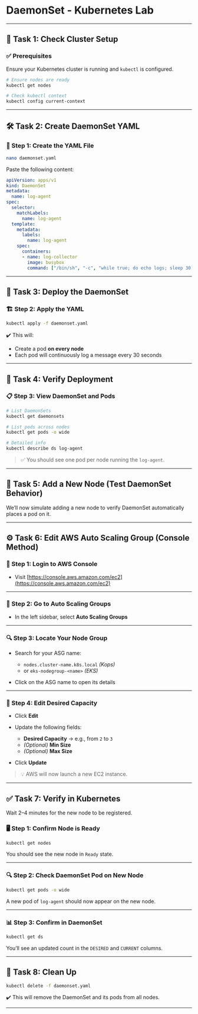 
# DaemonSet - Kubernetes Lab

---

## 🧰 Task 1: Check Cluster Setup

### ✅ Prerequisites

Ensure your Kubernetes cluster is running and `kubectl` is configured.

```bash
# Ensure nodes are ready
kubectl get nodes

# Check kubectl context
kubectl config current-context
```

---

## 🛠️ Task 2: Create DaemonSet YAML

### 📝 Step 1: Create the YAML File

```bash
nano daemonset.yaml
```

Paste the following content:

```yaml
apiVersion: apps/v1
kind: DaemonSet
metadata:
  name: log-agent
spec:
  selector:
    matchLabels:
      name: log-agent
  template:
    metadata:
      labels:
        name: log-agent
    spec:
      containers:
      - name: log-collector
        image: busybox
        command: ["/bin/sh", "-c", "while true; do echo logs; sleep 30; done"]
```

---

## 🚀 Task 3: Deploy the DaemonSet

### 🏗️ Step 2: Apply the YAML

```bash
kubectl apply -f daemonset.yaml
```

✔️ This will:
- Create a pod **on every node**
- Each pod will continuously log a message every 30 seconds

---

## 🔎 Task 4: Verify Deployment

### 📋 Step 3: View DaemonSet and Pods

```bash
# List DaemonSets
kubectl get daemonsets

# List pods across nodes
kubectl get pods -o wide

# Detailed info
kubectl describe ds log-agent
```

> ✅ You should see one pod per node running the `log-agent`.

---

## 🔄 Task 5: Add a New Node (Test DaemonSet Behavior)

We’ll now simulate adding a new node to verify DaemonSet automatically places a pod on it.

---

## ⚙️ Task 6: Edit AWS Auto Scaling Group (Console Method)

### 🔐 Step 1: Login to AWS Console

- Visit [https://console.aws.amazon.com/ec2](https://console.aws.amazon.com/ec2)

---

### 📁 Step 2: Go to Auto Scaling Groups

- In the left sidebar, select **Auto Scaling Groups**

---

### 🔍 Step 3: Locate Your Node Group

- Search for your ASG name:
  - `nodes.cluster-name.k8s.local` *(Kops)*
  - or `eks-nodegroup-<name>` *(EKS)*

- Click on the ASG name to open its details

---

### 🧾 Step 4: Edit Desired Capacity

- Click **Edit**
- Update the following fields:
  - **Desired Capacity** → e.g., from `2` to `3`
  - *(Optional)* **Min Size**
  - *(Optional)* **Max Size**

- Click **Update**

> 💡 AWS will now launch a new EC2 instance.

---

## ✅ Task 7: Verify in Kubernetes

Wait 2–4 minutes for the new node to be registered.

### 🖥️ Step 1: Confirm Node is Ready

```bash
kubectl get nodes
```

You should see the new node in `Ready` state.

---

### 🔍 Step 2: Check DaemonSet Pod on New Node

```bash
kubectl get pods -o wide
```

A new pod of `log-agent` should now appear on the new node.

---

### 📊 Step 3: Confirm in DaemonSet

```bash
kubectl get ds
```

You’ll see an updated count in the `DESIRED` and `CURRENT` columns.

---

## 🧹 Task 8: Clean Up

```bash
kubectl delete -f daemonset.yaml
```

✔️ This will remove the DaemonSet and its pods from all nodes.

---
